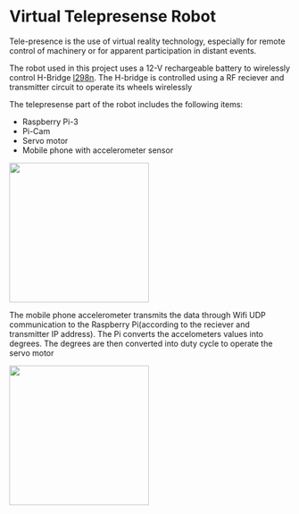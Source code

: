 # Virtual Telepresense Robot

Tele-presence is the use of virtual reality technology, especially for remote control of machinery or for apparent participation in distant events. 

The robot used in this project uses a 12-V rechargeable battery to wirelessly control H-Bridge [l298n](https://www.sparkfun.com/datasheets/Robotics/L298_H_Bridge.pdf).
The H-bridge is controlled using a RF reciever and transmitter circuit to operate its wheels wirelessly

The telepresense part of the robot includes the following items:

* Raspberry Pi-3
* Pi-Cam
* Servo motor
* Mobile phone with accelerometer sensor



<img src="https://github.com/alam121/picam/blob/master/1.JPG" width="250" height="250">

The mobile phone accelerometer transmits the data through Wifi UDP communication to the Raspberry Pi(according to the reciever and transmitter IP address).
The Pi converts the accelometers values into degrees.
The degrees are then converted into duty cycle to operate the servo motor 


<img src="https://github.com/alam121/picam/blob/master/1.JPG" width="250" height="250">
